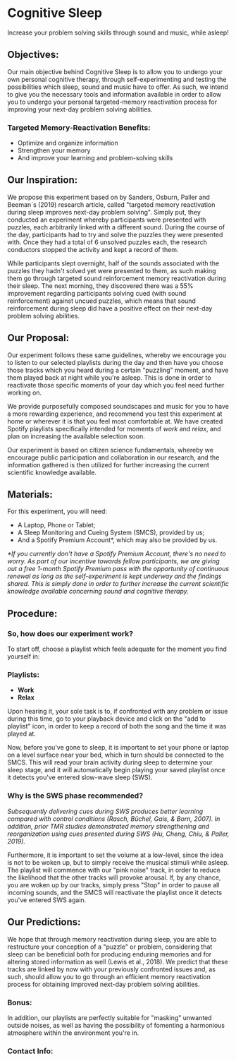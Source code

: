 # Cognitive Sleep

Increase your problem solving skills through sound and music, while asleep!

## Objectives:

Our main objective behind Cognitive Sleep is to allow you to undergo your own personal cognitive therapy, through self-experimenting and testing the possibilities which sleep, sound and music have to offer. As such, we intend to give you the necessary tools and information available in order to allow you to undergo your personal targeted-memory reactivation process for improving your next-day problem solving abilities.

### Targeted Memory-Reactivation Benefits:

- Optimize and organize information
- Strengthen your memory
- And improve your learning and problem-solving skills 

## Our Inspiration: 

We propose this experiment based on by Sanders, Osburn, Paller and Beeman´s (2019) research article, called "targeted memory reactivation during sleep improves next-day problem solving". Simply put, they conducted an experiment whereby participants were presented with puzzles, each arbitrarily linked with a different sound. During the course of the day, participants had to try and solve the puzzles they were presented with. Once they had a total of 6 unsolved puzzles each, the research conductors stopped the activity and kept a record of them. 

While participants slept overnight, half of the sounds associated with the puzzles they hadn't solved yet were presented to them, as such making them go through targeted sound reinforcement memory reactivation during their sleep. The next morning, they discovered there was a 55% improvement regarding participants solving cued (with sound reinforcement) against uncued puzzles, which means that sound reinforcement during sleep did have a positive effect on their next-day problem solving abilities.

## Our Proposal:

Our experiment follows these same guidelines, whereby we encourage you to listen to our selected playlists during the day and then have you choose those tracks which you heard during a certain "puzzling" moment, and have them played back at night while you're asleep. This is done in order to reactivate those specific moments of your day which you feel need further working on.

We provide purposefully composed soundscapes and music for you to have a more rewarding experience, and recommend you test this experiment at home or wherever it is that you feel most comfortable at. We have created Spotify playlists specifically intended for moments of _work_ and _relax_, and plan on increasing the available selection soon.

Our experiment is based on citizen science fundamentals, whereby we encourage public participation and collaboration in our research, and the information gathered is then utilized for further increasing the current scientific knowledge available.

## Materials:
For this experiment, you will need:

- A Laptop, Phone or Tablet;
- A Sleep Monitoring and Cueing System (SMCS), provided by us; 
- And a Spotify Premium Account*, which may also be provided by us. 

_*If you currently don't have a Spotify Premium Account, there's no need to worry. As part of our incentive towards fellow participants, we are giving out a free 1-month Spotify Premium pass with the opportunity of continuous renewal as long as the self-experiment is kept underway and the findings shared. This is simply done in order to further increase the current scientific knowledge available concerning sound and cognitive therapy._

## Procedure:

### So, how does our experiment work? 

To start off, choose a playlist which feels adequate for the moment you find yourself in:

### Playlists:

- **Work**
- **Relax**

Upon hearing it, your sole task is to, if confronted with any problem or issue during this time, go to your playback device and click on the "add to playlist" icon, in order to keep a record of both the song and the time it was played at.

Now, before you've gone to sleep, it is important to set your phone or laptop on a level surface near your bed, which in turn should be connected to the SMCS. This will read your brain activity during sleep to determine your sleep stage, and it will automatically begin playing your saved playlist once it detects you've entered slow-wave sleep (SWS).

### Why is the SWS phase recommended?

_Subsequently delivering cues during SWS produces better learning compared with control conditions (Rasch, Büchel, Gais, & Born, 2007). In addition, prior TMR studies demonstrated memory strengthening and reorganization using cues presented during SWS (Hu, Cheng, Chiu, & Paller, 2019)._ 

Furthermore, it is important to set the volume at a low-level, since the idea is not to be woken up, but to simply receive the musical stimuli while asleep. The playlist will commence with our "pink noise" track, in order to reduce the likelihood that the other tracks will provoke arousal. If, by any chance, you are woken up by our tracks, simply press "Stop" in order to pause all incoming sounds, and the SMCS will reactivate the playlist once it detects you've entered SWS again.

## Our Predictions:

We hope that through memory reactivation during sleep, you are able to restructure your conception of a "puzzle" or problem, considering that sleep can be beneficial both for producing enduring memories and for altering stored information as well (Lewis et al., 2018). We predict that these tracks are linked by now with your previously confronted issues and, as such, should allow you to go through an efficient memory reactivation process for obtaining improved next-day problem solving abilities.

### Bonus:

In addition, our playlists are perfectly suitable for "masking" unwanted outside noises, as well as having the possibility of fomenting a harmonious atmosphere within the environment you're in.

### Contact Info: 
